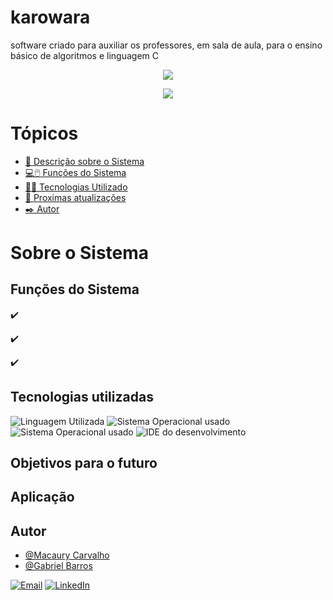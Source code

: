 # karowara
software criado para auxiliar os professores, em sala de aula, para o ensino básico de algoritmos e linguagem C


<p align="center">
   <img src="http://img.shields.io/static/v1?label=STATUS&message=EM%20DESENVOLVIMENTO&color=RED&style=for-the-badge"/>
</p>
<p align="center">
  <img src="https://img.shields.io/github/repo-size/macaury/karowara"/>
</p>


# Tópicos 

- [📄 Descrição sobre o Sistema](#Sobre-o-Sistema)
- [💻🖱️ Funções do Sistema](#Funções-do-Sistema)
- [👨‍💻 Tecnologias Utilizado](#Tecnologias-utilizadas)
- [🎯 Proximas atualizações](#Objetivos-para-o-futuro)
- [✒️ Autor](#Autor)


# Sobre o Sistema




## Funções do Sistema

:heavy_check_mark: 

:heavy_check_mark: 

:heavy_check_mark: 

## Tecnologias utilizadas

![Linguagem Utilizada](https://img.shields.io/badge/Java-ED8B00?style=for-the-badge&logo=java&logoColor=white)
![Sistema Operacional usado](https://img.shields.io/badge/Windows-0078D6?style=for-the-badge&logo=windows&logoColor=white)
![Sistema Operacional usado](https://img.shields.io/badge/MacOsx-0078D6?style=for-the-badge&logo=windows&logoColor=white)
![IDE do desenvolvimento](https://img.shields.io/badge/apache%20netbeans-1B6AC6?style=for-the-badge&logo=apache%20netbeans%20IDE&logoColor=white)


## Objetivos para o futuro



## Aplicação



## Autor

- [@Macaury Carvalho](https://www.github.com/macaury)
- [@Gabriel Barros](https://github.com/Anebe)

[![Email](https://img.shields.io/badge/Gmail-D14836?style=for-the-badge&logo=gmail&logoColor=white)](https://mail.google.com/mail/u/4/#inbox?compose=new)
[![LinkedIn](https://img.shields.io/badge/LinkedIn-0077B5?style=for-the-badge&logo=linkedin&logoColor=white)](https://www.linkedin.com/in/macaury-carvalho-5011b8205/)
